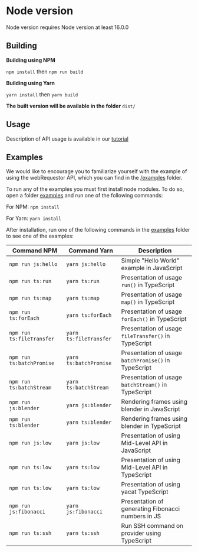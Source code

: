 # Node version
Node version requires Node version at least 16.0.0

## Building 

**Building using NPM**

`npm install` then
`npm run build`

**Building using Yarn**

`yarn install` then
`yarn build`

**The built version will be available in the folder** `dist/`

## Usage

Description of API usage is available in our [tutorial](tutorial.md)

## Examples
We would like to encourage you to familiarize yourself with the example of using the webRequestor API, which you can find in the [/examples](/examples) folder.

To run any of the examples you must first install node modules. To do so, open a folder [examples](/examples) and run one of the following commands:

For NPM: 
`npm install`

For Yarn: 
`yarn install`

After installation, run one of the following commands in the [examples](/examples) folder to see one of the examples:

| Command NPM               | Command Yarn           | Description                                          | 
|---------------------------|------------------------|------------------------------------------------------|
| `npm run js:hello`        | `yarn js:hello`        | Simple "Hello World" example in JavaScript           |
| `npm run ts:run`          | `yarn ts:run`          | Presentation of usage `run()` in TypeScript          |
| `npm run ts:map`          | `yarn ts:map`          | Presentation of usage `map()` in TypeScript          |
| `npm run ts:forEach`      | `yarn ts:forEach`      | Presentation of usage `forEach()` in TypeScript      |
| `npm run ts:fileTransfer` | `yarn ts:fileTransfer` | Presentation of usage `fileTransfer()` in TypeScript |
| `npm run ts:batchPromise` | `yarn ts:batchPromise` | Presentation of usage `batchPromise()` in TypeScript |
| `npm run ts:batchStream`  | `yarn ts:batchStream`  | Presentation of usage `batchStream()` in TypeScript  |
| `npm run js:blender`      | `yarn js:blender`      | Rendering frames using blender in JavaScript         |
| `npm run ts:blender`      | `yarn ts:blender`      | Rendering frames using blender in TypeScript         |
| `npm run js:low`          | `yarn js:low`          | Presentation of using Mid-Level API in JavaScript    |
| `npm run ts:low`          | `yarn ts:low`          | Presentation of using Mid-Level API in TypeScript    |
| `npm run ts:low`          | `yarn ts:low`          | Presentation of using yacat TypeScript               |
| `npm run js:fibonacci`    | `yarn js:fibonacci`    | Presentation of generating Fibonacci numbers in JS   |
| `npm run ts:ssh`          | `yarn ts:ssh`          | Run SSH command on provider using TypeScript         |
